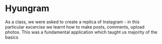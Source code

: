 
# Hyungram

As a class, we were asked to create a replica of Instagram - in this particular excercise we learnt how to make posts, comments, upload photos. This was a fundamental application which taught us majority of the basics
